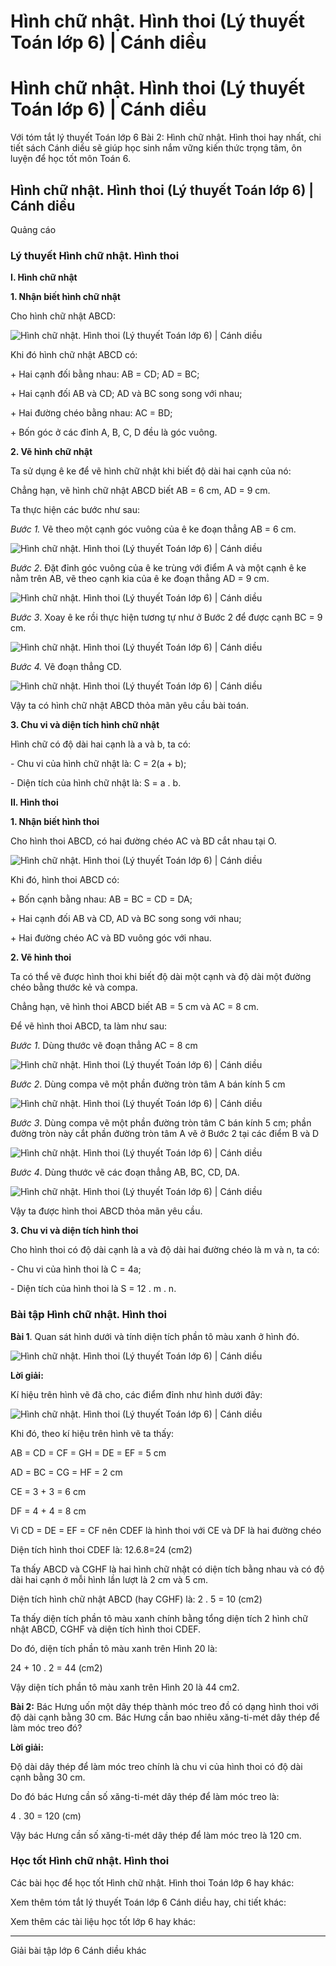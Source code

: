 # Hình chữ nhật. Hình thoi (Lý thuyết Toán lớp 6) | Cánh diều

# Hình chữ nhật. Hình thoi (Lý thuyết Toán lớp 6) | Cánh diều

Với tóm tắt lý thuyết Toán lớp 6 Bài 2: Hình chữ nhật. Hình thoi hay nhất, chi tiết sách Cánh diều sẽ giúp học sinh nắm vững kiến thức trọng tâm, ôn luyện để học tốt môn Toán 6.

## Hình chữ nhật. Hình thoi (Lý thuyết Toán lớp 6) | Cánh diều

Quảng cáo

### **Lý thuyết Hình chữ nhật. Hình thoi**

**I. Hình chữ nhật**

**1\. Nhận biết hình chữ nhật**

Cho hình chữ nhật ABCD:

![Hình chữ nhật. Hình thoi \(Lý thuyết Toán lớp 6\) | Cánh diều](https://vietjack.com/toan-6-canh-dieu/images/ly-thuyet-bai-2-hinh-chu-nhat-hinh-thoi-124765.PNG)

Khi đó hình chữ nhật ABCD có:

\+ Hai cạnh đối bằng nhau: AB = CD; AD = BC;

\+ Hai cạnh đối AB và CD; AD và BC song song với nhau;

\+ Hai đường chéo bằng nhau: AC = BD;

\+ Bốn góc ở các đỉnh A, B, C, D đều là góc vuông.

**2\. Vẽ hình chữ nhật**

Ta sử dụng ê ke để vẽ hình chữ nhật khi biết độ dài hai cạnh của nó:

Chẳng hạn, vẽ hình chữ nhật ABCD biết AB = 6 cm, AD = 9 cm.

Ta thực hiện các bước như sau: 

_Bước 1._ Vẽ theo một cạnh góc vuông của ê ke đoạn thẳng AB = 6 cm.

![Hình chữ nhật. Hình thoi \(Lý thuyết Toán lớp 6\) | Cánh diều](https://vietjack.com/toan-6-canh-dieu/images/ly-thuyet-bai-2-hinh-chu-nhat-hinh-thoi-124762.PNG)

_Bước 2_. Đặt đỉnh góc vuông của ê ke trùng với điểm A và một cạnh ê ke nằm trên AB, vẽ theo cạnh kia của ê ke đoạn thẳng AD = 9 cm.

![Hình chữ nhật. Hình thoi \(Lý thuyết Toán lớp 6\) | Cánh diều](https://vietjack.com/toan-6-canh-dieu/images/ly-thuyet-bai-2-hinh-chu-nhat-hinh-thoi-124754.PNG)

_Bước 3_. Xoay ê ke rồi thực hiện tương tự như ở Bước 2 để được cạnh BC = 9 cm.

![Hình chữ nhật. Hình thoi \(Lý thuyết Toán lớp 6\) | Cánh diều](https://vietjack.com/toan-6-canh-dieu/images/ly-thuyet-bai-2-hinh-chu-nhat-hinh-thoi-124755.PNG)

_Bước 4._ Vẽ đoạn thẳng CD.

![Hình chữ nhật. Hình thoi \(Lý thuyết Toán lớp 6\) | Cánh diều](https://vietjack.com/toan-6-canh-dieu/images/ly-thuyet-bai-2-hinh-chu-nhat-hinh-thoi-124757.PNG)

Vậy ta có hình chữ nhật ABCD thỏa mãn yêu cầu bài toán.

**3\. Chu vi và diện tích hình chữ nhật**

Hình chữ có độ dài hai cạnh là a và b, ta có:

\- Chu vi của hình chữ nhật là: C = 2(a + b);

\- Diện tích của hình chữ nhật là: S = a . b. 

**II. Hình thoi**

**1\. Nhận biết hình thoi**

Cho hình thoi ABCD, có hai đường chéo AC và BD cắt nhau tại O. 

![Hình chữ nhật. Hình thoi \(Lý thuyết Toán lớp 6\) | Cánh diều](https://vietjack.com/toan-6-canh-dieu/images/ly-thuyet-bai-2-hinh-chu-nhat-hinh-thoi-124756.PNG)

Khi đó, hình thoi ABCD có: 

\+ Bốn cạnh bằng nhau: AB = BC = CD = DA;

\+ Hai cạnh đối AB và CD, AD và BC song song với nhau;

\+ Hai đường chéo AC và BD vuông góc với nhau.

**2\. Vẽ hình thoi**

Ta có thể vẽ được hình thoi khi biết độ dài một cạnh và độ dài một đường chéo bằng thước kẻ và compa.

Chẳng hạn, vẽ hình thoi ABCD biết AB = 5 cm và AC = 8 cm. 

Để vẽ hình thoi ABCD, ta làm như sau:

_Bước 1_. Dùng thước vẽ đoạn thẳng AC = 8 cm

![Hình chữ nhật. Hình thoi \(Lý thuyết Toán lớp 6\) | Cánh diều](https://vietjack.com/toan-6-canh-dieu/images/ly-thuyet-bai-2-hinh-chu-nhat-hinh-thoi-124758.PNG)

_Bước 2_. Dùng compa vẽ một phần đường tròn tâm A bán kính 5 cm

![Hình chữ nhật. Hình thoi \(Lý thuyết Toán lớp 6\) | Cánh diều](https://vietjack.com/toan-6-canh-dieu/images/ly-thuyet-bai-2-hinh-chu-nhat-hinh-thoi-124759.PNG)

_Bước 3_. Dùng compa vẽ một phần đường tròn tâm C bán kính 5 cm; phần đường tròn này cắt phần đường tròn tâm A vẽ ở Bước 2 tại các điểm B và D

![Hình chữ nhật. Hình thoi \(Lý thuyết Toán lớp 6\) | Cánh diều](https://vietjack.com/toan-6-canh-dieu/images/ly-thuyet-bai-2-hinh-chu-nhat-hinh-thoi-124760.PNG)

_Bước 4_. Dùng thước vẽ các đoạn thẳng AB, BC, CD, DA.

![Hình chữ nhật. Hình thoi \(Lý thuyết Toán lớp 6\) | Cánh diều](https://vietjack.com/toan-6-canh-dieu/images/ly-thuyet-bai-2-hinh-chu-nhat-hinh-thoi-124761.PNG)

Vậy ta được hình thoi ABCD thỏa mãn yêu cầu. 

**3\. Chu vi và diện tích hình thoi**

Cho hình thoi có độ dài cạnh là a và độ dài hai đường chéo là m và n, ta có:

\- Chu vi của hình thoi là C = 4a;

\- Diện tích của hình thoi là S = 12 . m . n. 

### **Bài tập Hình chữ nhật. Hình thoi**

**Bài 1**. Quan sát hình dưới và tính diện tích phần tô màu xanh ở hình đó.

![Hình chữ nhật. Hình thoi \(Lý thuyết Toán lớp 6\) | Cánh diều](https://vietjack.com/toan-6-canh-dieu/images/ly-thuyet-bai-2-hinh-chu-nhat-hinh-thoi-124764.PNG)

**Lời giải:**

Kí hiệu trên hình vẽ đã cho, các điểm đỉnh như hình dưới đây:

![Hình chữ nhật. Hình thoi \(Lý thuyết Toán lớp 6\) | Cánh diều](https://vietjack.com/toan-6-canh-dieu/images/ly-thuyet-bai-2-hinh-chu-nhat-hinh-thoi-124763.PNG)

Khi đó, theo kí hiệu trên hình vẽ ta thấy:

AB = CD = CF = GH = DE = EF = 5 cm 

AD = BC = CG = HF = 2 cm 

CE = 3 + 3 = 6 cm 

DF = 4 + 4 = 8 cm 

Vì CD = DE = EF = CF nên CDEF là hình thoi với CE và DF là hai đường chéo 

Diện tích hình thoi CDEF là: 12.6.8=24 (cm2) 

Ta thấy ABCD và CGHF là hai hình chữ nhật có diện tích bằng nhau và có độ dài hai cạnh ở mỗi hình lần lượt là 2 cm và 5 cm.

Diện tích hình chữ nhật ABCD (hay CGHF) là: 2 . 5 = 10 (cm2)

Ta thấy diện tích phần tô màu xanh chính bằng tổng diện tích 2 hình chữ nhật ABCD, CGHF và diện tích hình thoi CDEF. 

Do đó, diện tích phần tô màu xanh trên Hình 20 là:

24 + 10 . 2 = 44 (cm2)

Vậy diện tích phần tô màu xanh trên Hình 20 là 44 cm2. 

**Bài 2:** Bác Hưng uốn một dây thép thành móc treo đồ có dạng hình thoi với độ dài cạnh bằng 30 cm. Bác Hưng cần bao nhiêu xăng-ti-mét dây thép để làm móc treo đó?

**Lời giải:**

Độ dài dây thép để làm móc treo chính là chu vi của hình thoi có độ dài cạnh bằng 30 cm. 

Do đó bác Hưng cần số xăng-ti-mét dây thép để làm móc treo là:

4 . 30 = 120 (cm)

Vậy bác Hưng cần số xăng-ti-mét dây thép để làm móc treo là 120 cm.

### **Học tốt Hình chữ nhật. Hình thoi**

Các bài học để học tốt Hình chữ nhật. Hình thoi Toán lớp 6 hay khác:

Xem thêm tóm tắt lý thuyết Toán lớp 6 Cánh diều hay, chi tiết khác:

Xem thêm các tài liệu học tốt lớp 6 hay khác:

* * *

Giải bài tập lớp 6 Cánh diều khác

